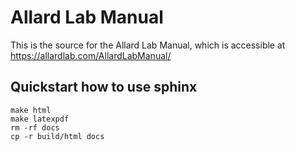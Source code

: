 # Allard Lab Manual

This is the source for the Allard Lab Manual, which is accessible at https://allardlab.com/AllardLabManual/ 


## Quickstart how to use sphinx

```
make html
make latexpdf
rm -rf docs
cp -r build/html docs
```